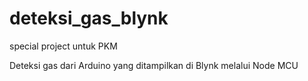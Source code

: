 # deteksi_gas_blynk
special project untuk PKM

Deteksi gas dari Arduino yang ditampilkan di Blynk melalui Node MCU
